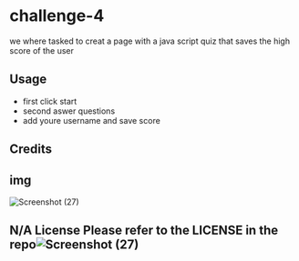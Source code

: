 # challenge-4

we where tasked to creat a page with a java script quiz that saves the high score of the user 


## Usage
- first click start
- second aswer questions
- add youre username and save score 

## Credits

## img 
![Screenshot (27)](https://github.com/jaimetam/challenge-4/assets/151596070/fa96f6a0-c0ca-4efc-895a-c1b5c7245298)

## N/A License Please refer to the LICENSE in the repo![Screenshot (27)](https://github.com/jaimetam/challenge-4/assets/151596070/29477d66-f18c-4081-9719-30cdadcd7c57)
